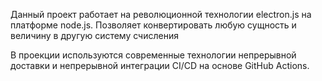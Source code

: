 Данный проект работает на революционной технологии electron.js на платформе node.js. 
Позволяет конвертировать любую сущность и величину в другую систему счисления

В проекции используются современные технологии непрерывной доставки и непрерывной интеграции CI/CD на основе GitHub Actions.

